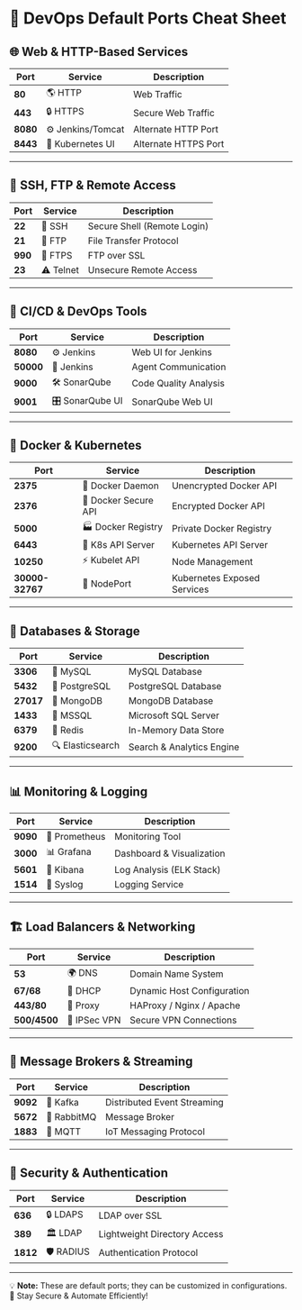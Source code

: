 # 🚀 DevOps Default Ports Cheat Sheet  

## 🌐 Web & HTTP-Based Services
| Port  | Service           | Description                          |
|-------|------------------|--------------------------------------|
| **80**   | 🌎 HTTP           | Web Traffic                        |
| **443**  | 🔒 HTTPS          | Secure Web Traffic                 |
| **8080** | ⚙️ Jenkins/Tomcat | Alternate HTTP Port                |
| **8443** | 🔐 Kubernetes UI  | Alternate HTTPS Port               |

---

## 🔑 SSH, FTP & Remote Access
| Port  | Service         | Description                        |
|-------|---------------|------------------------------------|
| **22**   | 🔑 SSH         | Secure Shell (Remote Login)       |
| **21**   | 📂 FTP         | File Transfer Protocol            |
| **990**  | 🔐 FTPS        | FTP over SSL                      |
| **23**   | ⚠️ Telnet      | Unsecure Remote Access            |

---

## 🔄 CI/CD & DevOps Tools
| Port  | Service         | Description                          |
|-------|---------------|--------------------------------------|
| **8080** | ⚙️ Jenkins     | Web UI for Jenkins                  |
| **50000**| 🔗 Jenkins    | Agent Communication                 |
| **9000** | 🛠️ SonarQube   | Code Quality Analysis               |
| **9001** | 🎛️ SonarQube UI| SonarQube Web UI                    |

---

## 🐳 Docker & Kubernetes  
| Port      | Service             | Description                          |
|-----------|--------------------|--------------------------------------|
| **2375**  | 🐳 Docker Daemon    | Unencrypted Docker API               |
| **2376**  | 🔐 Docker Secure API| Encrypted Docker API                 |
| **5000**  | 🏭 Docker Registry  | Private Docker Registry              |
| **6443**  | 📡 K8s API Server   | Kubernetes API Server                |
| **10250** | ⚡ Kubelet API       | Node Management                      |
| **30000-32767** | 🔄 NodePort  | Kubernetes Exposed Services          |

---

## 💾 Databases & Storage
| Port  | Service        | Description                        |
|-------|--------------|------------------------------------|
| **3306**  | 🐬 MySQL      | MySQL Database                   |
| **5432**  | 🐘 PostgreSQL | PostgreSQL Database              |
| **27017** | 🍃 MongoDB    | MongoDB Database                 |
| **1433**  | 🏢 MSSQL      | Microsoft SQL Server             |
| **6379**  | 🔴 Redis      | In-Memory Data Store             |
| **9200**  | 🔍 Elasticsearch | Search & Analytics Engine   |

---

## 📊 Monitoring & Logging
| Port  | Service      | Description                          |
|-------|------------|--------------------------------------|
| **9090**  | 📡 Prometheus | Monitoring Tool                   |
| **3000**  | 📊 Grafana    | Dashboard & Visualization         |
| **5601**  | 📜 Kibana     | Log Analysis (ELK Stack)         |
| **1514**  | 📝 Syslog     | Logging Service                   |

---

## 🏗️ Load Balancers & Networking
| Port   | Service       | Description                     |
|--------|-------------|---------------------------------|
| **53**    | 🌍 DNS        | Domain Name System            |
| **67/68** | 🔄 DHCP       | Dynamic Host Configuration    |
| **443/80**| 🔁 Proxy      | HAProxy / Nginx / Apache      |
| **500/4500** | 🔐 IPSec VPN | Secure VPN Connections |

---

## 📡 Message Brokers & Streaming
| Port   | Service      | Description                   |
|--------|------------|------------------------------|
| **9092**  | 🚀 Kafka      | Distributed Event Streaming  |
| **5672**  | 📨 RabbitMQ   | Message Broker               |
| **1883**  | 📡 MQTT       | IoT Messaging Protocol       |

---

## 🔐 Security & Authentication
| Port   | Service      | Description                   |
|--------|------------|------------------------------|
| **636**   | 🔒 LDAPS      | LDAP over SSL                 |
| **389**   | 🏛️ LDAP       | Lightweight Directory Access   |
| **1812**  | 🛡️ RADIUS     | Authentication Protocol       |

---

💡 **Note:** These are default ports; they can be customized in configurations.  
🚀 Stay Secure & Automate Efficiently!  

